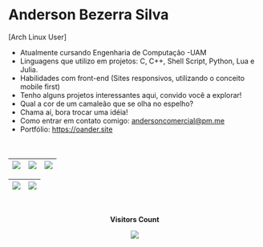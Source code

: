 
<h1> Anderson Bezerra Silva </h1>

[Arch Linux User]

- Atualmente cursando Engenharia de Computação -UAM
- Linguagens que utilizo em projetos: C, C++, Shell Script, Python, Lua e Julia. 
- Habilidades com front-end (Sites responsivos, utilizando o conceito mobile first)
- Tenho alguns projetos interessantes aqui, convido você a explorar! 
- Qual a cor de um camaleão que se olha no espelho?
- Chama aí, bora trocar uma idéia!
- Como entrar em contato comigo: andersoncomercial@pm.me
- Portfólio: https://oander.site  
<br> <br>

<div align="center">
 <!--
 <a href="https://github.com/oanderoficial">
  <!–-
<img height="180em" src= "https://github-readme-stats.vercel.app/api?username=oanderoficial&show_icons=true&theme=dark&include_all_commits=true&count_private=true"/>
<img height="180em" src = "https://github-readme-stats.vercel.app/api/top-langs/?username=oanderoficial&layout=compact&langs_count=7&theme=dark" />
  -->
  </div>

 
| ![](http://github-profile-summary-cards.vercel.app/api/cards/stats?username=oanderoficial&theme=github_dark) | ![](http://github-profile-summary-cards.vercel.app/api/cards/repos-per-language?username=oanderoficial&theme=github_dark) | ![](http://github-profile-summary-cards.vercel.app/api/cards/most-commit-language?username=oanderoficial&theme=github_dark) |
| :-: | :-: | :-: |

| ![](http://github-profile-summary-cards.vercel.app/api/cards/profile-details?username=oanderoficial&theme=github_dark) | ![](https://github-readme-streak-stats.herokuapp.com?user=oanderoficial&theme=github-dark&hide_border=true) |
| :-: | :-: |
 
<div align="center">
<br><p align="centre"><b>Visitors Count</b></p>  
<p align="center"><img align="center" src="https://profile-counter.glitch.me/{oanderoficial}/count.svg" /></p> 
<br>
</div>
